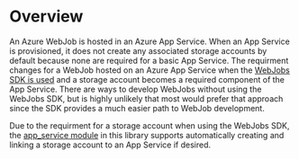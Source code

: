# Overview

An Azure WebJob is hosted in an Azure App Service. When an App Service is provisioned, it does not create any associated storage accounts by default because none are required for a basic App Service. The requirment changes for a WebJob hosted on an Azure App Service when the [WebJobs SDK is used](https://learn.microsoft.com/en-us/azure/app-service/webjobs-sdk-how-to#webjobs-host) and a storage account becomes a required component of the App Service. There are ways to develop WebJobs without using the WebJobs SDK, but is highly unlikely that most would prefer that approach since the SDK provides a much easier path to WebJob development.

Due to the requirment for a storage account when using the WebJobs SDK, the [app_service module](../../docs/app_service/README.md) in this library supports automatically creating and linking a storage account to an App Service if desired.